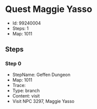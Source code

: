 # Quest Maggie Yasso

- Id: 99240004
- Steps: 1
- Map: 1011

## Steps

### Step 0
- StepName:  Geffen Dungeon
- Map:  1011
- Trace:  
- Type:  branch
- Content:  visit
- Visit NPC 3297, Maggie Yasso



